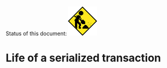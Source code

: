 Status of this document:
![](../_assets/under-construction-flashing-barracade-animation.gif)

# Life of a serialized transaction


